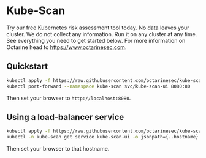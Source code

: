# Kube-Scan
Try our free Kubernetes risk assessment tool today. No data leaves your cluster. We do not collect any information. Run it on any cluster at any time. See everything you need to get started below. For more information on Octarine head to https://www.octarinesec.com. 

## Quickstart
```bash
kubectl apply -f https://raw.githubusercontent.com/octarinesec/kube-scan/master/kube-scan.yaml
kubectl port-forward --namespace kube-scan svc/kube-scan-ui 8080:80
```

Then set your browser to `http://localhost:8080`.

## Using a load-balancer service
```bash
kubectl apply -f https://raw.githubusercontent.com/octarinesec/kube-scan/master/kube-scan-lb.yaml
kubectl -n kube-scan get service kube-scan-ui -o jsonpath={..hostname}
```

Then set your browser to that hostname.
